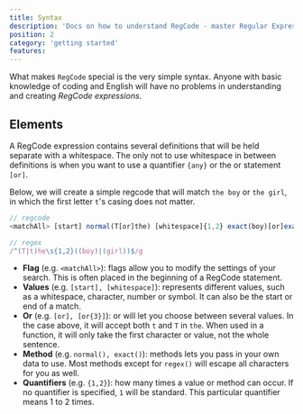 ```yaml
---
title: Syntax
description: 'Docs on how to understand RegCode - master Regular Expression easily with english like syntax'
position: 2
category: 'getting started'
features:
---
```


What makes `RegCode` special is the very simple syntax. Anyone with basic knowledge of coding and English will have no problems in understanding and creating *RegCode expressions*.

## Elements

A RegCode expression contains several definitions that will be held separate with a whitespace. The only not to use whitespace in between definitions is when you want to use a quantifier `{any}` or the or statement `[or]`.

Below, we will create a simple regcode that will match `the boy` or `the girl`, in which the first letter `t`'s casing does not matter.

```ts
// regcode
<matchAll> [start] normal(T[or]the) [whitespace]{1,2} exact(boy)[or]exact(girl) [end]

// regex
/^(T|t)he\s{1,2}((boy)|(girl))$/g
```



* **Flag** (e.g. `<matchAll>`): flags allow you to modify the settings of your search. This is often placed in the beginning of a RegCode statement.
* **Values** (e.g. `[start], [whitespace]`): represents different values, such as a whitespace, character, number or symbol. It can also be the start or end of a match.
* **Or** (e.g. `[or], [or{3}]`): or will let you choose between several values. In the case above, it will accept both `t` and `T` in `the`. When used in a function, it will only take the first character or value, not the whole sentence.
* **Method** (e.g. `normal(), exact()`): methods lets you pass in your own data to use. Most methods except for `regex()` will escape all characters for you as well.
* **Quantifiers** (e.g. `{1,2}`): how many times a value or method can occur. If no quantifier is specified, `1` will be standard. This particular quantifier means 1 to 2 times.
